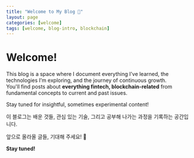 ```yaml
---
title: "Welcome to My Blog 👋"
layout: page
categories: [welcome]
tags: [welcome, blog-intro, blockchain]
---
```


# Welcome!

This blog is a space where I document everything I’ve learned, the technologies I’m exploring, and the journey of continuous growth.  
You'll find posts about **everything fintech, blockchain-related** from fundamental concepts to current and past issues.

Stay tuned for insightful, sometimes experimental content! 


이 블로그는 배운 것들, 관심 있는 기술, 그리고 공부해 나가는 과정을 기록하는 공간입니다.  

앞으로 올라올 글들, 기대해 주세요! 🙌  

**Stay tuned!**

